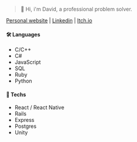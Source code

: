 > 👋 Hi, i'm David, a professional problem solver.

[Personal website](https://scostadavid.github.io) | [Linkedin](https://www.linkedin.com/in/scostadavid/) | [Itch.io](https://goldmannn.itch.io/)

#### 🛠️ Languages
  - C/C++
  - C#
  - JavaScript
  - SQL 
  - Ruby
  - Python

#### 🔧 Techs
  - React / React Native
  - Rails
  - Express
  - Postgres
  - Unity
 
<!-- Toasty 🍞 -->
